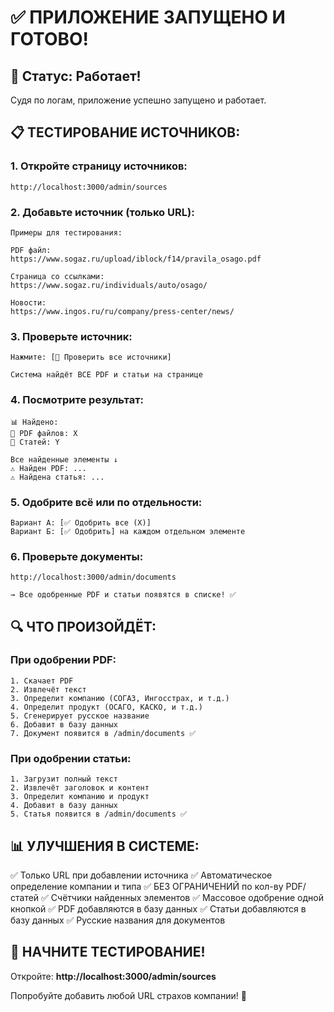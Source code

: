 # ✅ ПРИЛОЖЕНИЕ ЗАПУЩЕНО И ГОТОВО!

## 🎉 Статус: Работает!

Судя по логам, приложение успешно запущено и работает.

## 📋 ТЕСТИРОВАНИЕ ИСТОЧНИКОВ:

### 1. **Откройте страницу источников:**
```
http://localhost:3000/admin/sources
```

### 2. **Добавьте источник (только URL):**
```
Примеры для тестирования:

PDF файл:
https://www.sogaz.ru/upload/iblock/f14/pravila_osago.pdf

Страница со ссылками:
https://www.sogaz.ru/individuals/auto/osago/

Новости:
https://www.ingos.ru/ru/company/press-center/news/
```

### 3. **Проверьте источник:**
```
Нажмите: [🔄 Проверить все источники]

Система найдёт ВСЕ PDF и статьи на странице
```

### 4. **Посмотрите результат:**
```
📊 Найдено:
📄 PDF файлов: X
📰 Статей: Y

Все найденные элементы ↓
⚠️ Найден PDF: ...
⚠️ Найдена статья: ...
```

### 5. **Одобрите всё или по отдельности:**
```
Вариант А: [✅ Одобрить все (X)]
Вариант Б: [✅ Одобрить] на каждом отдельном элементе
```

### 6. **Проверьте документы:**
```
http://localhost:3000/admin/documents

→ Все одобренные PDF и статьи появятся в списке! ✅
```

## 🔍 ЧТО ПРОИЗОЙДЁТ:

### При одобрении PDF:
```
1. Скачает PDF
2. Извлечёт текст
3. Определит компанию (СОГАЗ, Ингосстрах, и т.д.)
4. Определит продукт (ОСАГО, КАСКО, и т.д.)
5. Сгенерирует русское название
6. Добавит в базу данных
7. Документ появится в /admin/documents ✅
```

### При одобрении статьи:
```
1. Загрузит полный текст
2. Извлечёт заголовок и контент
3. Определит компанию и продукт
4. Добавит в базу данных
5. Статья появится в /admin/documents ✅
```

## 📊 УЛУЧШЕНИЯ В СИСТЕМЕ:

✅ Только URL при добавлении источника
✅ Автоматическое определение компании и типа
✅ БЕЗ ОГРАНИЧЕНИЙ по кол-ву PDF/статей
✅ Счётчики найденных элементов
✅ Массовое одобрение одной кнопкой
✅ PDF добавляются в базу данных
✅ Статьи добавляются в базу данных
✅ Русские названия для документов

## 🚀 НАЧНИТЕ ТЕСТИРОВАНИЕ!

Откройте: **http://localhost:3000/admin/sources**

Попробуйте добавить любой URL страхов компании! 🎉
